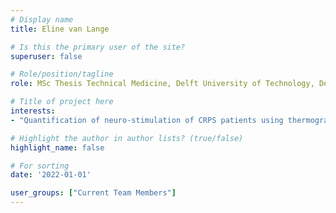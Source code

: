 ```yaml
---
# Display name
title: Eline van Lange

# Is this the primary user of the site?
superuser: false

# Role/position/tagline
role: MSc Thesis Technical Medicine, Delft University of Technology, Delft, NL

# Title of project here
interests:
- "Quantification of neuro-stimulation of CRPS patients using thermography and radiomics"

# Highlight the author in author lists? (true/false)
highlight_name: false

# For sorting
date: '2022-01-01'

user_groups: ["Current Team Members"]
---
```

